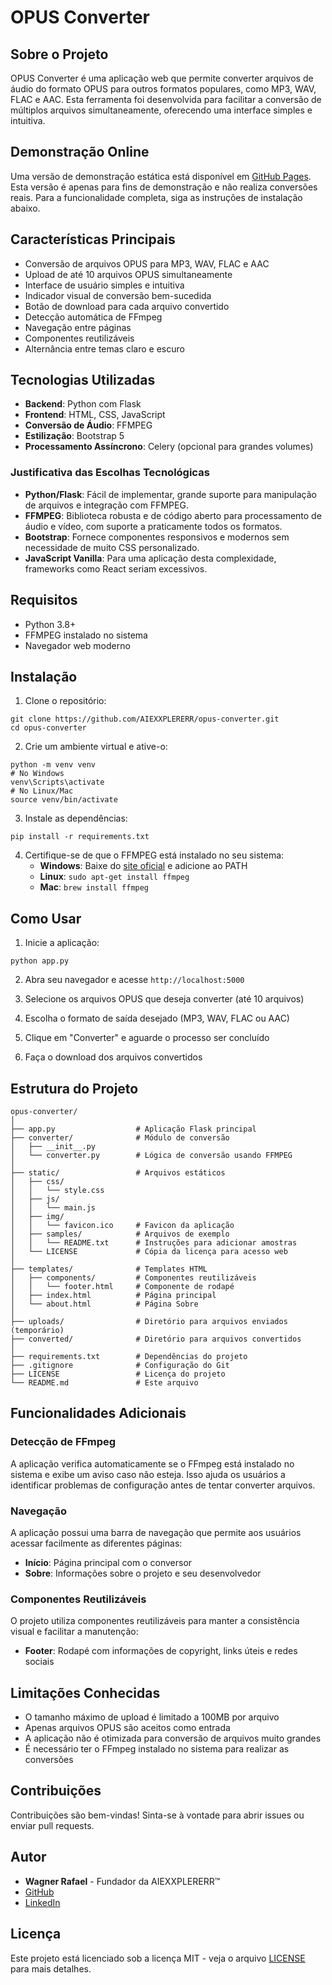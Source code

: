 # OPUS Converter

## Sobre o Projeto

OPUS Converter é uma aplicação web que permite converter arquivos de áudio do formato OPUS para outros formatos populares, como MP3, WAV, FLAC e AAC. Esta ferramenta foi desenvolvida para facilitar a conversão de múltiplos arquivos simultaneamente, oferecendo uma interface simples e intuitiva.

## Demonstração Online

Uma versão de demonstração estática está disponível em [GitHub Pages](https://aiexxplererr.github.io/opus-converter/). Esta versão é apenas para fins de demonstração e não realiza conversões reais. Para a funcionalidade completa, siga as instruções de instalação abaixo.

## Características Principais

- Conversão de arquivos OPUS para MP3, WAV, FLAC e AAC
- Upload de até 10 arquivos OPUS simultaneamente
- Interface de usuário simples e intuitiva
- Indicador visual de conversão bem-sucedida
- Botão de download para cada arquivo convertido
- Detecção automática de FFmpeg
- Navegação entre páginas
- Componentes reutilizáveis
- Alternância entre temas claro e escuro

## Tecnologias Utilizadas

- **Backend**: Python com Flask
- **Frontend**: HTML, CSS, JavaScript
- **Conversão de Áudio**: FFMPEG
- **Estilização**: Bootstrap 5
- **Processamento Assíncrono**: Celery (opcional para grandes volumes)

### Justificativa das Escolhas Tecnológicas

- **Python/Flask**: Fácil de implementar, grande suporte para manipulação de arquivos e integração com FFMPEG.
- **FFMPEG**: Biblioteca robusta e de código aberto para processamento de áudio e vídeo, com suporte a praticamente todos os formatos.
- **Bootstrap**: Fornece componentes responsivos e modernos sem necessidade de muito CSS personalizado.
- **JavaScript Vanilla**: Para uma aplicação desta complexidade, frameworks como React seriam excessivos.

## Requisitos

- Python 3.8+
- FFMPEG instalado no sistema
- Navegador web moderno

## Instalação

1. Clone o repositório:
```
git clone https://github.com/AIEXXPLERERR/opus-converter.git
cd opus-converter
```

2. Crie um ambiente virtual e ative-o:
```
python -m venv venv
# No Windows
venv\Scripts\activate
# No Linux/Mac
source venv/bin/activate
```

3. Instale as dependências:
```
pip install -r requirements.txt
```

4. Certifique-se de que o FFMPEG está instalado no seu sistema:
   - **Windows**: Baixe do [site oficial](https://ffmpeg.org/download.html) e adicione ao PATH
   - **Linux**: `sudo apt-get install ffmpeg`
   - **Mac**: `brew install ffmpeg`

## Como Usar

1. Inicie a aplicação:
```
python app.py
```

2. Abra seu navegador e acesse `http://localhost:5000`

3. Selecione os arquivos OPUS que deseja converter (até 10 arquivos)

4. Escolha o formato de saída desejado (MP3, WAV, FLAC ou AAC)

5. Clique em "Converter" e aguarde o processo ser concluído

6. Faça o download dos arquivos convertidos

## Estrutura do Projeto

```
opus-converter/
│
├── app.py                  # Aplicação Flask principal
├── converter/              # Módulo de conversão
│   ├── __init__.py
│   └── converter.py        # Lógica de conversão usando FFMPEG
│
├── static/                 # Arquivos estáticos
│   ├── css/
│   │   └── style.css
│   ├── js/
│   │   └── main.js
│   ├── img/
│   │   └── favicon.ico     # Favicon da aplicação
│   ├── samples/            # Arquivos de exemplo
│   │   └── README.txt      # Instruções para adicionar amostras
│   └── LICENSE             # Cópia da licença para acesso web
│
├── templates/              # Templates HTML
│   ├── components/         # Componentes reutilizáveis
│   │   └── footer.html     # Componente de rodapé
│   ├── index.html          # Página principal
│   └── about.html          # Página Sobre
│
├── uploads/                # Diretório para arquivos enviados (temporário)
├── converted/              # Diretório para arquivos convertidos
│
├── requirements.txt        # Dependências do projeto
├── .gitignore              # Configuração do Git
├── LICENSE                 # Licença do projeto
└── README.md               # Este arquivo
```

## Funcionalidades Adicionais

### Detecção de FFmpeg

A aplicação verifica automaticamente se o FFmpeg está instalado no sistema e exibe um aviso caso não esteja. Isso ajuda os usuários a identificar problemas de configuração antes de tentar converter arquivos.

### Navegação

A aplicação possui uma barra de navegação que permite aos usuários acessar facilmente as diferentes páginas:
- **Início**: Página principal com o conversor
- **Sobre**: Informações sobre o projeto e seu desenvolvedor

### Componentes Reutilizáveis

O projeto utiliza componentes reutilizáveis para manter a consistência visual e facilitar a manutenção:
- **Footer**: Rodapé com informações de copyright, links úteis e redes sociais

## Limitações Conhecidas

- O tamanho máximo de upload é limitado a 100MB por arquivo
- Apenas arquivos OPUS são aceitos como entrada
- A aplicação não é otimizada para conversão de arquivos muito grandes
- É necessário ter o FFmpeg instalado no sistema para realizar as conversões

## Contribuições

Contribuições são bem-vindas! Sinta-se à vontade para abrir issues ou enviar pull requests.

## Autor

- **Wagner Rafael** - Fundador da AIEXXPLERERR™
- [GitHub](https://github.com/AIEXXPLERERR)
- [LinkedIn](https://linkedin.com/in/wagner-rafael)

## Licença

Este projeto está licenciado sob a licença MIT - veja o arquivo [LICENSE](LICENSE) para mais detalhes. 